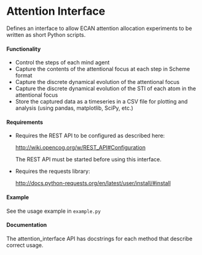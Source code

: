 Attention Interface
===================

Defines an interface to allow ECAN attention allocation experiments to be written as short Python scripts.

#### Functionality

- Control the steps of each mind agent
- Capture the contents of the attentional focus at each step in Scheme format
- Capture the discrete dynamical evolution of the attentional focus
- Capture the discrete dynamical evolution of the STI of each atom in the attentional focus
- Store the captured data as a timeseries in a CSV file for plotting and analysis (using pandas, matplotlib, SciPy, etc.)

#### Requirements

- Requires the REST API to be configured as described here:

    http://wiki.opencog.org/w/REST_API#Configuration

    The REST API must be started before using this interface.

- Requires the requests library:

    http://docs.python-requests.org/en/latest/user/install/#install

#### Example

See the usage example in ```example.py```

#### Documentation

The attention_interface API has docstrings for each method that describe correct usage.
